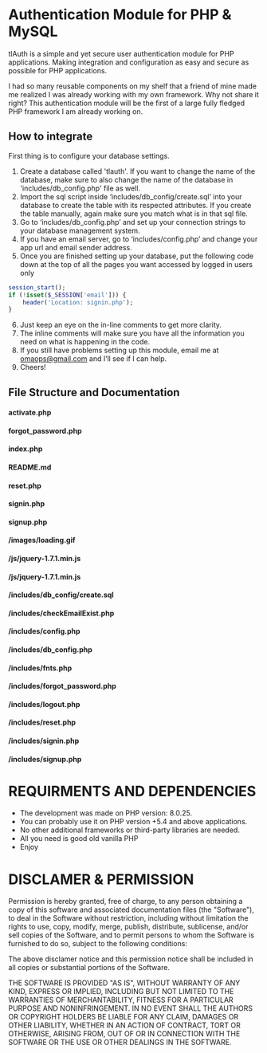 # Authentication Module for PHP & MySQL
tlAuth is a simple and yet secure user authentication module for PHP applications. Making integration and configuration as easy and secure as possible for PHP applications.

I had so many reusable components on my shelf that a friend of mine made me realized I was already working with my own framework. Why not share it right? This authentication module will be the first of a large fully fledged PHP framework I am already working on.

## How to integrate
First thing is to configure your database settings.
1. Create a database called 'tlauth'. If you want to change the name of the database, make sure to also change the name of the database in 'includes/db_config.php' file as well.
2. Import the sql script inside ‘includes/db_config/create.sql’ into your database to create the table with its respected attributes. If you create the table manually, again make sure you match what is in that sql file.
3. Go to ‘includes/db_config.php’ and set up your connection strings to your database management system.
4. If you have an email server, go to ‘includes/config.php’ and change your app url and email sender address.
5. Once you are finished setting up your database, put the following code down at the top of all the pages you want accessed by logged in users only
```php
session_start();
if (!isset($_SESSION['email'])) {
    header('Location: signin.php');
}
```
6. Just keep an eye on the in-line comments to get more clarity.
7. The inline comments will make sure you have all the information you need on what is happening in the code.
8. If you still have problems setting up this module, email me at omaops@gmail.com and I’ll see if I can help.
9. Cheers!

## File Structure and Documentation
#### activate.php
#### forgot_password.php
#### index.php
#### README.md
#### reset.php
#### signin.php
#### signup.php
#### /images/loading.gif
#### /js/jquery-1.7.1.min.js
#### /js/jquery-1.7.1.min.js
#### /includes/db_config/create.sql
#### /includes/checkEmailExist.php
#### /includes/config.php
#### /includes/db_config.php
#### /includes/fnts.php
#### /includes/forgot_password.php
#### /includes/logout.php
#### /includes/reset.php
#### /includes/signin.php
#### /includes/signup.php


# REQUIRMENTS AND DEPENDENCIES
- The development was made on PHP version: 8.0.25.
- You can probably use it on PHP version +5.4 and above applications.
- No other additional frameworks or third-party libraries are needed.
- All you need is good old vanilla PHP
- Enjoy


# DISCLAMER & PERMISSION

Permission is hereby granted, free of charge, to any person obtaining a copy of this software and associated documentation files (the "Software"), to deal in the Software without restriction, including without limitation the rights to use, copy, modify, merge, publish, distribute, sublicense, and/or sell copies of the Software, and to permit persons to whom the Software is furnished to do so, subject to the following conditions:

The above disclamer notice and this permission notice shall be included in all copies or substantial portions of the Software.

THE SOFTWARE IS PROVIDED "AS IS", WITHOUT WARRANTY OF ANY KIND, EXPRESS OR IMPLIED, INCLUDING BUT NOT LIMITED TO THE WARRANTIES OF MERCHANTABILITY, FITNESS FOR A PARTICULAR PURPOSE AND NONINFRINGEMENT. IN NO EVENT SHALL THE AUTHORS OR COPYRIGHT HOLDERS BE LIABLE FOR ANY CLAIM, DAMAGES OR OTHER LIABILITY, WHETHER IN AN ACTION OF CONTRACT, TORT OR OTHERWISE, ARISING FROM, OUT OF OR IN CONNECTION WITH THE SOFTWARE OR THE USE OR OTHER DEALINGS IN THE SOFTWARE.
